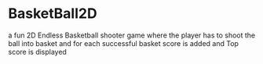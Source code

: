 # BasketBall2D
a fun 2D Endless Basketball shooter game where the player has to shoot the ball into basket and for each successful basket score is added and Top score is displayed
